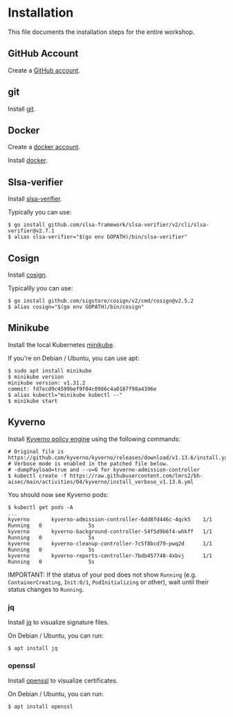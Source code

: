 # Installation

This file documents the installation steps for the entire workshop.

## GitHub Account

Create a [GitHub account](https://docs.github.com/en/get-started/start-your-journey/creating-an-account-on-github).

## git

Install [git](https://github.com/git-guides/install-git).

## Docker

Create a [docker account](https://hub.docker.com/signup).

Install [docker](https://docs.docker.com/engine/install/).

## Slsa-verifier

Install [slsa-verifier](https://github.com/slsa-framework/slsa-verifier?tab=readme-ov-file#option-1-install-via-go).

Typically you can use:

```shell
$ go install github.com/slsa-framework/slsa-verifier/v2/cli/slsa-verifier@v2.7.1
$ alias slsa-verifier="$(go env GOPATH)/bin/slsa-verifier"
```

## Cosign

Install [cosign](https://github.com/sigstore/cosign?tab=readme-ov-file#installation).

Typicallly you can use:

```shell
$ go install github.com/sigstore/cosign/v2/cmd/cosign@v2.5.2
$ alias cosign="$(go env GOPATH)/bin/cosign"
```

## Minikube

Install the local Kubernetes [minikube](https://minikube.sigs.k8s.io/docs/start/).

If you're on Debian / Ubuntu, you can use apt:

```shell
$ sudo apt install minikube
$ minikube version
minikube version: v1.31.2
commit: fd7ecd9c4599bef9f04c0986c4a0187f98a4396e
$ alias kubectl="minikube kubectl --"
$ minikube start
```

## Kyverno

Install [Kyverno policy engine](https://kyverno.io) using the following commands:

```shell
# Original file is https://github.com/kyverno/kyverno/releases/download/v1.13.6/install.yaml
# Verbose mode is enabled in the patched file below.
# -dumpPayload=true and --v=6 for kyverno-admission-controller 
$ kubectl create -f https://raw.githubusercontent.com/lmrs2/bh-aisec/main/activities/04/kyverno/install_verbose_v1.13.6.yml
```

You should now see Kyverno pods:

```shell
$ kubectl get pods -A
...
kyverno       kyverno-admission-controller-6dd8fd446c-4qck5    1/1     Running   0               5s
kyverno       kyverno-background-controller-54f5d9b6f4-whkff   1/1     Running   0               5s
kyverno       kyverno-cleanup-controller-7c5f8bcd79-pwq2d      1/1     Running   0               5s
kyverno       kyverno-reports-controller-7bdb457748-4xbvj      1/1     Running   0               5s
```

IMPORTANT: If the status of your pod does not show `Running` (e.g. `ContainerCreating`, `Init:0/1`, `PodInitializing` or other), wait until their status changes to `Running`.

### jq

Install [jq](https://jqlang.github.io/jq/download/) to visualize signature files.

On Debian / Ubuntu, you can run:

```shell
$ apt install jq
```

### openssl

Install [openssl](https://www.openssl.org/source/) to visualize certificates.

On Debian / Ubuntu, you can run:

```shell
$ apt install openssl
```
